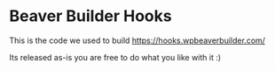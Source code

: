 # Beaver Builder Hooks

This is the code we used to build https://hooks.wpbeaverbuilder.com/ 

Its released as-is you are free to do what you like with it :)
